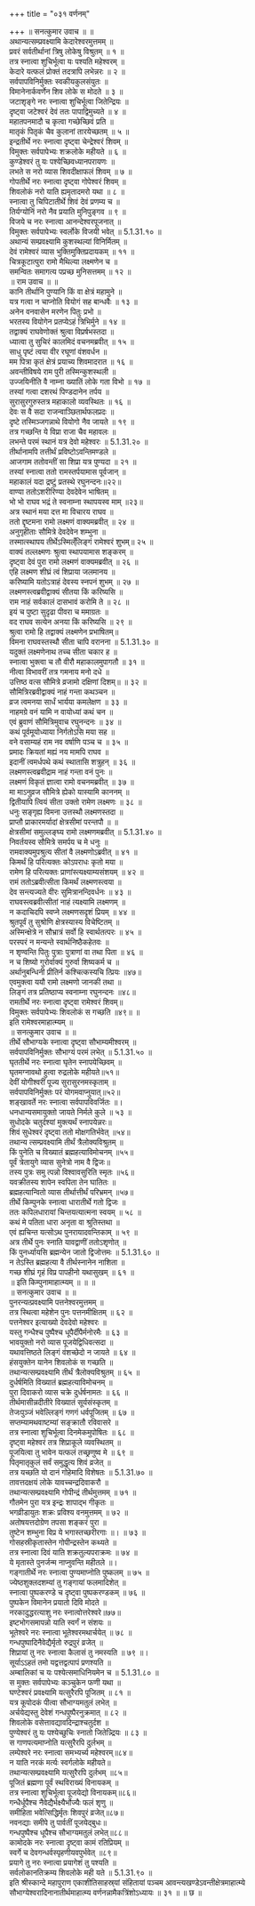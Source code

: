 +++
title = "०३१ वर्णनम्"

+++
॥ सनत्कुमार उवाच ॥ ॥  
अथान्यत्सम्प्रवक्ष्यामि केदारेश्वरमुत्तमम् ॥  
प्रवरं सर्वतीर्थानां त्रिषु लोकेषु विश्रुतम् ॥ १ ॥  
तत्र स्नात्वा शुचिर्भूत्वा यः पश्यति महेश्वरम् ॥  
केदारे यत्फलं प्रोक्तं तदत्रापि लभेन्नरः ॥ २ ॥  
सर्वपापविनिर्मुक्तः स्वकीयकुलसंयुतः ॥  
विमानेनार्कवर्णेन शिव लोके स मोदते ॥ ३ ॥  
जटाशृङ्गे नरः स्नात्वा शुचिर्भूत्वा जितेन्द्रियः ॥  
दृष्ट्वा जटेश्वरं देवं ततः पापाद्विमुच्यते ॥ ४ ॥  
महातपनमादौ च कृत्वा गच्छेच्छिवं प्रति ॥  
मातृकं पितृकं चैव कुलानां तारयेच्छतम् ॥ ५ ॥  
इन्द्रतीर्थे नरः स्नात्वा दृष्ट्वा चेन्द्रेश्वरं शिवम् ॥  
विमुक्तः सर्वपापेभ्यः शक्रलोके महीयते ॥ ६ ॥  
कुण्डेश्वरं तु यः पश्येच्छिवध्यानपरायणः ॥  
लभते स नरो व्यास शिवदीक्षाफलं शिवम् ॥ ७ ॥  
गोपतीर्थे नरः स्नात्वा दृष्ट्वा गोपेश्वरं शिवम् ॥  
शिवलोकं नरो याति ह्यमृतादमरो यथा ॥ ८ ॥  
स्नात्वा तु चिपिटातीर्थे शिवं देवं प्रणम्य च ॥  
तिर्यग्योनिं नरो नैव प्रयाति मुनिपुङ्गव ॥ ९ ॥  
विजये च नरः स्नात्वा आनन्देश्वरपूजनात् ॥  
विमुक्तः सर्वपापेभ्यः स्वर्लोके विजयी भवेत् ॥ 5.1.31.१० ॥  
अथान्यं सम्प्रवक्ष्यामि कुशस्थल्यां विनिर्मितम् ॥  
देवं रामेश्वरं व्यास भुक्तिमुक्तिप्रदायकम् ॥ ११ ॥  
चित्रकूटात्पुरा रामो मैथिल्या लक्ष्मणेन च ॥  
समन्वितः समागत्य पप्रच्छ मुनिसत्तमम् ॥ १२ ॥  
॥ राम उवाच ॥ ॥  
कानि तीर्थानि पुण्यानि किं वा क्षेत्रं महामुने ॥  
यत्र गत्वा न चाप्नोति वियोगं सह बान्धवैः ॥ १३ ॥  
अनेन वनवासेन मरणेन पितुः प्रभो ॥  
भरतस्य वियोगेन प्रतप्येऽहं त्रिभिर्मुने ॥ १४ ॥  
तद्वाक्यं राघवेणोक्तं श्रुत्वा विप्रर्षभस्तदा ॥  
ध्यात्वा तु सुचिरं कालमिदं वचनमब्रवीत् ॥ १५ ॥  
साधु पृष्टं त्वया वीर रघूणां वंशवर्धन ॥  
मम पित्रा कृतं क्षेत्रं प्रयाच्य शिवमादरात ॥ १६ ॥  
अवन्तीविषये राम पुरी तस्मिन्कुशस्थली ॥  
उज्जयिनीति वै नाम्ना ख्यातिं लोके गता विभो ॥ १७ ॥  
तस्यां गत्वा दशरथं पिण्डदानेन तर्पय ॥  
सुरासुरगुरुस्तत्र महाकालो व्यवस्थितः ॥ १६ ॥  
देवः स वै सदा राजन्वाञ्छितार्थफलप्रदः ॥  
दृष्टे तस्मिञ्जगन्नाथे वियोगो नैव जायते ॥ १९ ॥  
तत्र गच्छन्ति ये विप्रा राजा चैव महावलः ॥  
लभन्ते परमं स्थानं यत्र देवो महेश्वरः ॥ 5.1.31.२० ॥  
तीर्थानामपि तत्तीर्थं प्रविष्टोऽवन्तिमण्डले ॥  
आजगाम ततोवन्तीं सा शिप्रा यत्र पुण्यदा ॥ २१ ॥  
तस्यां स्नात्वा ततो रामस्तर्पयामास पूर्वजान् ॥  
महाकालं यदा द्रष्टुं प्रतस्थे रघुनन्दनः॥२२॥  
वाण्या ततोऽशरीरिण्या देवदेवेन भाषितम् ॥  
भो भो राघव भद्रं ते स्वनाम्ना स्थापयस्व माम् ॥२३॥  
अत्र स्थानं मया दत्त मा विचारय राघव ॥  
ततो द्दृष्टमना रामो लक्ष्मणं वाक्यमब्रवीत् ॥ २४ ॥  
अनुगृहीताः सौमित्रे देवदेवेन शम्भुना ॥  
तस्मात्स्थापय तीर्थेऽस्मिल्ँलिङ्गं रामेश्वरं शुभम्॥ २५ ॥  
वाक्यं तल्लक्ष्मणः श्रुत्वा स्थापयामास शङ्करम् ॥  
दृष्ट्वा देवं पुरा रामो लक्ष्मणं वाक्यमब्रवीत् ॥ २६ ॥  
एहि लक्ष्मण शीघ्रं त्वं शिप्राया जलमानय ॥  
करिष्यामि यतोऽत्राहं देवस्य स्नपनं शुभम् ॥ २७ ॥  
लक्ष्मणस्त्वब्रवीद्वाक्यं सीतया किं करिष्यसि ॥  
राम नाहं सर्वकालं दासभावं करोमि ते ॥ २८ ॥  
इयं च पुष्टा सुदृढा पीवरा च ममाग्रतः ॥  
वद राघव सत्येन अनया किं करिष्यसि ॥ २९ ॥  
श्रुत्वा रामो हि तद्वाक्यं लक्ष्मणेन प्रभाषितम्॥  
विमना राघवस्तस्थौ सीता चापि वरानना ॥ 5.1.31.३० ॥  
यदुक्तं लक्ष्मणेनाथ तच्च सीता चकार ह ॥  
स्नात्वा भुक्त्वा च तौ वीरौ महाकालमुपागतौ ॥ ३१ ॥  
नीत्वा विभावरीं तत्र गमनाय मनो दधे ॥  
उत्तिष्ठ वत्स सौमित्रे व्रजामो दक्षिणां दिशम्॥ ॥ ३२ ॥  
सौमित्रिरब्रवीद्वाक्यं नाहं गन्ता कथञ्चन ॥  
व्रज त्वमनया सार्धं भार्यया कमलेक्षण ॥ ३३ ॥  
नाहमग्रे वनं यामि न वायोध्यां कथं चन ॥  
एवं ब्रुवाणं सौमित्रिमुवाच रघुनन्दनः ॥ ३४ ॥  
कथं पूर्वमूयोध्याया निर्गतोऽसि मया सह ॥  
वने वसाम्यहं राम नव वर्षाणि पञ्च च ॥ ३५ ॥  
प्रमादः क्रियतां मह्यं नय मामपि राघव ॥  
इदानीं त्वमर्धपथे कथं स्थातासि शत्रुहन् ॥ ३६ ॥  
लक्ष्मणस्त्वब्रवीद्राम नाहं गन्ता वनं पुनः ॥  
लक्ष्मणं विकृतं ज्ञात्वा रामो वचनमब्रवीत् ॥ ३७ ॥  
मा माऽनुव्रज सौमित्रे ह्येको यास्यामि काननम् ॥  
द्वितीयापि त्वियं सीता उक्तो रामेण लक्ष्मणः ॥ ३८ ॥  
धनुः सङ्गृह्य विमना उत्तस्थौ लक्ष्मणस्तदा ॥  
प्राप्तौ प्राकारमर्यादां क्षेत्रसीमां परन्तपौ ॥ ॥  
क्षेत्रसीमां समुल्लङ्घ्य रामो लक्ष्मणमब्रवीत् ॥ 5.1.31.४० ॥  
निवर्तयस्व सौमित्रे समर्पय च मे धनुः ॥  
रामवाक्यमुपश्रुत्य सीतां वै लक्ष्मणोऽब्रवीत् ॥ ४१ ॥  
किमर्थं हि परित्यक्तः कोऽपराधः कृतो मया ॥  
रामेण हि परित्यक्तः प्राणांस्त्यक्ष्याम्यसंशयम् ॥ ४२ ॥  
रामं ततोऽब्रवीत्सीता किमर्थं लक्ष्मणस्त्वया ॥  
देव सन्त्यज्यते वीरः सुमित्रानन्दिवर्धनः ॥ ४३ ॥  
राघवस्त्वब्रवीत्सीतां नाहं त्यक्ष्यामि लक्ष्मणम् ॥  
न कदाचिदपि स्वप्ने लक्ष्मणसदृशं प्रियम् ॥ ४४ ॥  
श्रुतपूर्वं तु सुश्रोणि क्षेत्रस्यास्य विचेष्टितम् ॥  
अस्मिन्क्षेत्रे न सौभ्रात्रं सर्वो हि स्वार्थतत्परः ॥ ४५ ॥  
परस्परं न मन्यन्ते स्वार्थनिष्ठैकहेतवः ॥  
न शृण्वन्ति पितुः पुत्राः पुत्राणां वा तथा पिता ॥ ४६ ॥  
न च शिष्यो गुरोर्वाक्यं गुरुर्वा शिष्यकर्म च ॥  
अर्थानुबन्धिनी प्रीतिर्न कश्चित्कस्यचि त्प्रियः ॥४७॥  
एवमुक्त्वा ययौ रामो लक्ष्मणो जानकी तथा ॥  
लिङ्गं तत्र प्रतिष्ठाप्य स्वनाम्ना रघुनन्दनः ॥४८॥  
रामतीर्थे नरः स्नात्वा दृष्ट्वा रामेश्वरं शिवम्॥  
विमुक्तः सर्वपापेभ्यः शिवलोकं स गच्छति ॥४९॥ ॥  
इति रामेश्वरमाहात्म्यम् ॥  
॥ सनत्कुमार उवाच ॥ ॥  
तीर्थे सौभाग्यके स्नात्वा दृष्ट्वा सौभाम्यमीश्वरम् ॥  
सर्वपापविनिर्मुक्तः सौभाग्यं परमं लभेत् ॥ 5.1.31.५० ॥  
घृततीर्थे नरः स्नात्वा घृतेन स्नापयेच्छिवम् ॥  
घृतमग्नावथो हुत्वा रुद्रलोके महीयते॥५१॥  
देवीं योगीश्वरीं पूज्य सुरासुरनमस्कृताम् ॥  
सर्वपापविनिर्मुक्तः परं योगमवाप्नुयात्॥५२॥  
शङ्खावर्ते नरः स्नात्वा सर्वपापविवर्जितः ॥।  
धनधान्यसमायुक्तो जायते निर्मले कुले ॥ ५३ ॥  
सुधोदके चतुर्दश्यां मुक्त्यर्थं स्नापयेन्नरः॥  
शिवं सुधेश्वरं दृष्ट्वा ततो मोक्षगतिर्भवेत् ॥५४॥  
तथान्य त्सम्प्रवक्ष्यामि तीर्थं त्रैलोक्यविश्रुतम् ॥  
किं पुनेति च विख्यातं ब्रह्महत्याविमोचनम् ॥५५॥  
पूर्वं त्रेतायुगे व्यास सुनेत्रो नाम वै द्विजः॥  
तस्य पुत्रः समु त्पन्नो विश्वावसुरिति स्मृतः ॥५६॥  
यवक्रीतस्य शापेन स्वपिता तेन घातितः ॥  
ब्रह्महत्यान्वितो व्यास तीर्थात्तीर्थं परिभ्रमन् ॥५७॥  
तीर्थे किम्पुनके स्नात्वा धारातीर्थे गतो द्विजः ॥  
ततः कपिलधारायां चिन्तयत्यात्मना स्वयम् ॥ ५८ ॥  
कथं मे पतिता धारा अनृता वा श्रुतिस्तथा ॥  
एवं ह्यचिन्त यत्सोऽथ पुनरायादवन्तिकाम् ॥ ५९ ॥  
अत्र तीर्थे पुनः स्नाति यावद्वाणीं ततोऽशृणोत् ॥  
किं पुनर्ध्यायसि ब्रह्मन्येन जातो द्विजोत्तमः ॥ 5.1.31.६० ॥  
न तेऽस्ति ब्रह्महत्या वै तीर्थस्नानेन नाशिता ॥  
गच्छ शीघ्रं गृहं विप्र पापहीनो यथासुखम् ॥ ६१ ॥  
॥ इति किम्पुनामाहात्म्यम् ॥ ॥ ॥  
॥ सनत्कुमार उवाच ॥ ॥  
पुनरन्यत्प्रवक्ष्यामि पत्तनेश्वरमुत्तमम् ॥  
तत्र स्थित्वा महेशेन पुनः पत्तनमीक्षितम् ॥ ६२ ॥  
पत्तनेश्वर इत्याख्यो देवदेवो महेश्वरः ॥  
यस्तु गन्धैश्च पुष्पैश्च धूपैर्दीपैर्मनोरमैः ॥ ६३ ॥  
भावयुक्तो नरो व्यास पूजयेद्विधिवत्सदा ॥  
यथावत्तिष्ठते लिङ्गं वंशच्छेदो न जायते ॥ ६४ ॥  
हंसयुक्तेन यानेन शिवलोकं स गच्छति ॥  
तथान्यत्सम्प्रवक्ष्यामि तीर्थं त्रैलोक्यविश्रुतम् ॥ ६५ ॥  
दुर्धर्षमिति विख्यातं ब्रह्महत्याविमोचनम् ॥  
पुरा दिवाकरो व्यास चक्रे दुर्धर्षनामतः ॥ ६६ ॥  
तीर्थमासीन्नदीतीरे विख्यातं सूर्यसंस्कृतम् ॥  
तेजःपुञ्जं भवेल्लिङ्गं गणगं धर्वपूजितम् ॥ ६७ ॥  
सप्तम्यामथवाष्टम्यां सङ्क्रातौ रविवासरे ॥  
तत्र स्नात्वा शुचिर्भूत्वा दिनमेकमुपोषितः ॥ ६८ ॥  
दृष्ट्वा महेश्वरं तत्र शिप्राकूले व्यवस्थितम् ॥  
पूजयित्वा तु भावेन यत्फलं तच्छ्रणुष्व मे ॥ ६९ ॥  
पितृमातृकुलं सर्वं समुद्धृत्य शिवं व्रजेत् ॥  
तत्र यच्छति यो दानं गोहेमादि विशेषतः ॥ 5.1.31.७० ॥  
तावत्तदक्षयं लोके यावच्चन्द्रदिवाकरौ ॥  
तथान्यत्सम्प्रवक्ष्यामि गोपीन्द्रं तीर्थमुत्तमम् ॥ ७१ ॥  
गौतमेन पुरा यत्र इन्द्रः शापाद्भ गीकृतः ॥  
भगव्रीडायुतः शक्रः प्रविश्य वनमुत्तमम् ॥ ७२ ॥  
अतोषयत्तदोग्रेण तपसा शङ्करं पुरा ॥  
तुष्टेन शम्भुना विप्र ये भगास्तच्छरीरगाः ॥। ॥ ७३ ॥  
गोसहस्रीकृतास्तेन गोपीन्द्रस्तेन कथ्यते ॥  
तत्र स्नात्वा दिवं याति शक्रतुल्यपराक्रमः ॥ ७४ ॥  
ये मृतास्ते पुनर्जन्म नाप्नुवन्ति महीतले ॥।  
गङ्गातीर्थे नरः स्नात्वा पुण्यमाप्नोति पुष्कलम् ॥ ७५ ॥  
ज्येष्ठशुक्लदशम्यां तु गङ्गायां फलमादिशेत् ॥  
स्नात्वा पुष्पकरण्डे च दृष्ट्वा पुष्पकरण्डकम् ॥ ७६ ॥  
पुष्पकेन विमानेन प्रयातो दिवि मोदते ॥  
नरकादुद्धरत्याशु नरः स्नात्वोत्तरेश्वरे॥७७॥  
इष्टभोगसमापन्नो याति स्वर्गं न संशयः ॥  
भूतेश्वरे नरः स्नात्वा भूतेश्वरमथार्चयेत् ॥ ७८ ॥  
गन्धपुष्पादिनैवेद्यैर्मृतो रुद्रपुरं व्रजेत् ॥  
शिप्रायां तु नरः स्नात्वा कैलासं तु नमस्यति ॥ ७९ ॥।  
सूर्याऽऽहतं तमो यद्वत्तद्वत्पापं प्रणश्यति ॥  
अम्बालिकां च यः पश्येत्समाधिनियमेन च ॥ 5.1.31.८० ॥  
स मुक्तः सर्वपापेभ्यः कञ्चुकेन फणी यथा ॥  
घण्टेश्वरं प्रवक्ष्यामि यत्सुरैरपि पूजितम् ॥ ८१ ॥  
यत्र कूपोदकं पीत्वा सौभाग्यमतुलं लभेत् ॥  
अर्चयेद्यस्तु देवेशं गन्धपुष्पैरनुक्रमात् ॥ ८२ ॥  
शिवलोके वसेत्तावद्यावदिन्द्राश्चतुर्दश ॥  
पुण्येश्वरं तु यः पश्येच्छुचिः स्नातो जितेन्न्द्रियः ॥ ८३ ॥  
स गाणपत्यमाप्नोति यत्सुरैरपि दुर्लभम् ॥  
लम्पेश्वरे नरः स्नात्वा समभ्यर्च्य महेश्वरम्॥८४॥  
न याति नरकं मर्त्यः स्वर्गलोके महीयते॥  
तथान्यत्सम्प्रवक्ष्यामि यत्सुरैरपि दुर्लभम् ॥८५॥  
पूजितं ब्रह्मणा पूर्वं स्थविराख्यं विनायकम् ॥  
तत्र स्नात्वा शुचिर्भूत्वा पूजयेद्यो विनायकम्॥८६॥  
गन्धैर्धूपैश्च नैवेद्यैर्भक्ष्यैर्भोज्यैः फलं शृणु ॥  
समीहिता भवेत्सिद्धिर्मृतः शिवपुरं व्रजेत्॥८७॥  
नवनद्याः समीपे तु पार्वतीं पूजयेद्बुधः॥  
गन्धपुष्पैश्च धूपैश्च सौभाग्यमतुलं लभेत्॥८८॥  
कामोदके नरः स्नात्वा दृष्ट्वा कामं रतिप्रियम् ॥  
स्वर्गे च देवगन्धर्वस्पृहणीयवपुर्भवेत् ॥८९॥  
प्रयागे तु नरः स्नात्वा प्रयागेशं तु पश्यति ॥  
सर्वलोकानतिक्रम्य शिवलोके मही यते ॥ 5.1.31.९० ॥  
इति श्रीस्कान्दे महापुराण एकाशीतिसाहस्र्यां संहितायां पञ्चम आवन्त्यखण्डेऽवन्तीक्षेत्रमाहात्म्ये सौभाग्येश्वरादिनानातीर्थमाहात्म्य वर्णनन्नामैकत्रिंशोऽध्यायः ॥ ३१ ॥ ॥ छ ॥